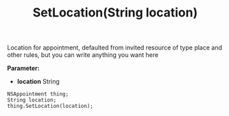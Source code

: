 ﻿---
uid: crmscript_ref_NSAppointment_SetLocation
title: SetLocation(String location)
intellisense: NSAppointment.SetLocation
keywords: NSAppointment, GetLocation
so.topic: reference
---

Location for appointment, defaulted from invited resource of type place and other rules, but you can write anything you want here

**Parameter:** 
 - **location** String

```crmscript
NSAppointment thing;
String location;
thing.SetLocation(location);
```

